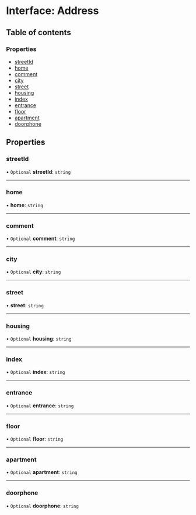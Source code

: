 # Interface: Address

## Table of contents

### Properties

- [streetId](./interfaces/Address.md#streetid)
- [home](./interfaces/Address.md#home)
- [comment](./interfaces/Address.md#comment)
- [city](./interfaces/Address.md#city)
- [street](./interfaces/Address.md#street)
- [housing](./interfaces/Address.md#housing)
- [index](./interfaces/Address.md#index)
- [entrance](./interfaces/Address.md#entrance)
- [floor](./interfaces/Address.md#floor)
- [apartment](./interfaces/Address.md#apartment)
- [doorphone](./interfaces/Address.md#doorphone)

## Properties

### <a id="streetid" name="streetid"></a> streetId

• `Optional` **streetId**: `string`

___

### <a id="home" name="home"></a> home

• **home**: `string`

___

### <a id="comment" name="comment"></a> comment

• `Optional` **comment**: `string`

___

### <a id="city" name="city"></a> city

• `Optional` **city**: `string`

___

### <a id="street" name="street"></a> street

• **street**: `string`

___

### <a id="housing" name="housing"></a> housing

• `Optional` **housing**: `string`

___

### <a id="index" name="index"></a> index

• `Optional` **index**: `string`

___

### <a id="entrance" name="entrance"></a> entrance

• `Optional` **entrance**: `string`

___

### <a id="floor" name="floor"></a> floor

• `Optional` **floor**: `string`

___

### <a id="apartment" name="apartment"></a> apartment

• `Optional` **apartment**: `string`

___

### <a id="doorphone" name="doorphone"></a> doorphone

• `Optional` **doorphone**: `string`
